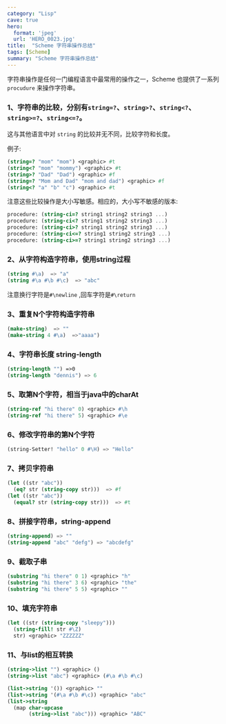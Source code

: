 ```yaml
---
category: "Lisp"
cave: true
hero:
  format: 'jpeg'
  url: 'HERO_0023.jpg'
title:  "Scheme 字符串操作总结"
tags: [Scheme]
summary: "Scheme 字符串操作总结"
---
```

字符串操作是任何一门编程语言中最常用的操作之一，Scheme 也提供了一系列 `procudure` 来操作字符串。

### 1、字符串的比较，分别有`string=?`、`string>?`、`string<?`、`string>=?`、`string<=?`。

这与其他语言中对 `string` 的比较并无不同，比较字符和长度。

例子:

```scm
(string=? "mom" "mom") <graphic> #t
(string<? "mom" "mommy") <graphic> #t
(string>? "Dad" "Dad") <graphic> #f
(string=? "Mom and Dad" "mom and dad") <graphic> #f
(string<? "a" "b" "c") <graphic> #t
```

注意这些比较操作是大小写敏感。相应的，大小写不敏感的版本:

```scm
procedure: (string-ci=? string1 string2 string3 ...)
procedure: (string-ci<? string1 string2 string3 ...)
procedure: (string-ci>? string1 string2 string3 ...)
procedure: (string-ci<=? string1 string2 string3 ...)
procedure: (string-ci>=? string1 string2 string3 ...)
```

### 2、从字符构造字符串，使用string过程

```scm
(string #\a)  => "a"
(string #\a #\b #\c)  => "abc"
```

注意换行字符是`#\newline` ,回车字符是`#\return`

### 3、重复N个字符构造字符串

```scm
(make-string)  => ""
(make-string 4 #\a)  =>"aaaa")
```

### 4、字符串长度 string-length

```scm
(string-length "") =>0
(string-length "dennis") => 6
```

### 5、取第N个字符，相当于java中的charAt

```scm
(string-ref "hi there" 0) <graphic> #\h
(string-ref "hi there" 5) <graphic> #\e
```

### 6、修改字符串的第N个字符

```scm
(string-Setter! "hello" 0 #\H) => "Hello"
```

### 7、拷贝字符串

```scm
(let ((str "abc"))
  (eq? str (string-copy str)))  => #f
(let ((str "abc"))
  (equal? str (string-copy str)))  => #t
```

### 8、拼接字符串，string-append

```scm
(string-append) => ""
(string-append "abc" "defg") => "abcdefg"
```

### 9、截取子串

```scm
(substring "hi there" 0 1) <graphic> "h"
(substring "hi there" 3 6) <graphic> "the"
(substring "hi there" 5 5) <graphic> ""
```

### 10、填充字符串

```scm
(let ((str (string-copy "sleepy")))
  (string-fill! str #\Z)
  str) <graphic> "ZZZZZZ"
```

### 11、与list的相互转换

```scm
(string->list "") <graphic> ()
(string->list "abc") <graphic> (#\a #\b #\c)

(list->string '()) <graphic> ""
(list->string '(#\a #\b #\c)) <graphic> "abc"
(list->string
  (map char-upcase
       (string->list "abc"))) <graphic> "ABC"
```
